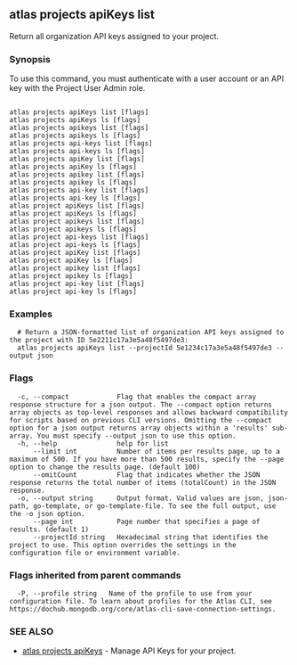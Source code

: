 ## atlas projects apiKeys list

Return all organization API keys assigned to your project.


### Synopsis

To use this command, you must authenticate with a user account or an API key with the Project User Admin role.



```

atlas projects apiKeys list [flags]
atlas projects apiKeys ls [flags]
atlas projects apikeys list [flags]
atlas projects apikeys ls [flags]
atlas projects api-keys list [flags]
atlas projects api-keys ls [flags]
atlas projects apiKey list [flags]
atlas projects apiKey ls [flags]
atlas projects apikey list [flags]
atlas projects apikey ls [flags]
atlas projects api-key list [flags]
atlas projects api-key ls [flags]
atlas project apiKeys list [flags]
atlas project apiKeys ls [flags]
atlas project apikeys list [flags]
atlas project apikeys ls [flags]
atlas project api-keys list [flags]
atlas project api-keys ls [flags]
atlas project apiKey list [flags]
atlas project apiKey ls [flags]
atlas project apikey list [flags]
atlas project apikey ls [flags]
atlas project api-key list [flags]
atlas project api-key ls [flags]
```

### Examples

```
  # Return a JSON-formatted list of organization API keys assigned to the project with ID 5e2211c17a3e5a48f5497de3:
  atlas projects apiKeys list --projectId 5e1234c17a3e5a48f5497de3 --output json
```


### Flags

```
  -c, --compact            Flag that enables the compact array response structure for a json output. The --compact option returns array objects as top-level responses and allows backward compatibility for scripts based on previous CLI versions. Omitting the --compact option for a json output returns array objects within a 'results' sub-array. You must specify --output json to use this option.
  -h, --help               help for list
      --limit int          Number of items per results page, up to a maximum of 500. If you have more than 500 results, specify the --page option to change the results page. (default 100)
      --omitCount          Flag that indicates whether the JSON response returns the total number of items (totalCount) in the JSON response.
  -o, --output string      Output format. Valid values are json, json-path, go-template, or go-template-file. To see the full output, use the -o json option.
      --page int           Page number that specifies a page of results. (default 1)
      --projectId string   Hexadecimal string that identifies the project to use. This option overrides the settings in the configuration file or environment variable.

```


### Flags inherited from parent commands

```
  -P, --profile string   Name of the profile to use from your configuration file. To learn about profiles for the Atlas CLI, see https://dochub.mongodb.org/core/atlas-cli-save-connection-settings.

```

### SEE ALSO


* [atlas projects apiKeys](atlas_projects_apiKeys.md)	- Manage API Keys for your project.



